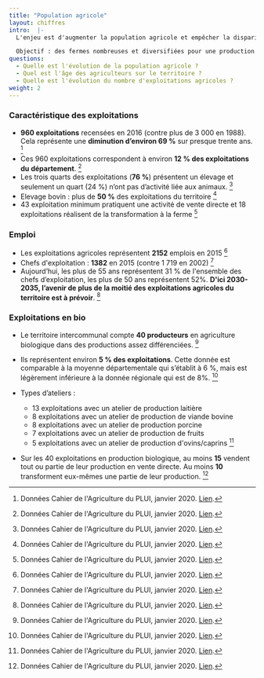 ```yaml
---
title: "Population agricole"
layout: chiffres
intro:  |-
  L'enjeu est d'augmenter la population agricole et empêcher la disparition d’un quart des agriculteurs d’ici dix ans. 

  Objectif : des fermes nombreuses et diversifiées pour une production agricole résiliente.
questions: 
  - Quelle est l'évolution de la population agricole ? 
  - Quel est l'âge des agriculteurs sur le territoire ?
  - Quelle est l'évolution du nombre d'exploitations agricoles ?
weight: 2
---
```


### Caractéristique des exploitations

- **960 exploitations** recensées en 2016 (contre plus de 3 000 en 1988). Cela représente une **diminution d’environ 69 %** sur presque trente ans. [^01]
- Ces 960 exploitations correspondent à environ **12 % des exploitations du département**. [^02]
- Les trois quarts des exploitations (**76 %**) présentent un élevage et seulement un quart (24 %) n’ont pas d’activité liée aux animaux. [^05]
- Elevage bovin : plus de **50 %** des exploitations du territoire [^06]
- 43 exploitation minimum pratiquent une activité de vente directe et 18 exploitations réalisent de la transformation à la ferme [^07]

### Emploi

- Les exploitations agricoles représentent **2152** emplois en 2015 [^08]
- Chefs d'exploitation : **1382** en 2015 (contre 1 719 en 2002) [^09]
- Aujourd’hui, les plus de 55 ans représentent 31 % de l'ensemble des chefs d’exploitation, les plus de 50 ans représentent 52%. **D'ici 2030-2035, l’avenir de plus de la moitié des exploitations agricoles du territoire est à prévoir**. [^10]

### Exploitations en bio

- Le territoire intercommunal compte **40 producteurs** en agriculture biologique dans des productions assez différenciées. [^12]
- Ils représentent environ **5 % des exploitations**. Cette donnée est comparable à la moyenne départementale qui s’établit à 6 %, mais est légèrement inférieure à la donnée régionale qui est de 8%. [^13]
- Types d’ateliers :
  - 13 exploitations avec un atelier de production laitière
  - 8 exploitations avec un atelier de production de viande bovine
  - 8 exploitations avec un atelier de production porcine
  - 7 exploitations avec un atelier de production de fruits
  - 5 exploitations avec un atelier de production d'ovins/caprins [^14]

- Sur les 40 exploitations en production biologique, au moins **15** vendent tout ou partie de leur production en vente directe. Au moins **10** transforment eux-mêmes une partie de leur production. [^15]


[^01]: Données Cahier de l'Agriculture du PLUI, janvier 2020. [Lien](http://www.dinan-agglomeration.fr/Urbanisme-habitat-mobilite/Urbanisme/Plan-Local-d-Urbanisme-intercommunal-PLUI).
[^02]: Données Cahier de l'Agriculture du PLUI, janvier 2020. [Lien](http://www.dinan-agglomeration.fr/Urbanisme-habitat-mobilite/Urbanisme/Plan-Local-d-Urbanisme-intercommunal-PLUI).
[^03]: Données Cahier de l'Agriculture du PLUI, janvier 2020. [Lien](http://www.dinan-agglomeration.fr/Urbanisme-habitat-mobilite/Urbanisme/Plan-Local-d-Urbanisme-intercommunal-PLUI).
[^04]: Données Cahier de l'Agriculture du PLUI, janvier 2020. [Lien](http://www.dinan-agglomeration.fr/Urbanisme-habitat-mobilite/Urbanisme/Plan-Local-d-Urbanisme-intercommunal-PLUI).
[^05]: Données Cahier de l'Agriculture du PLUI, janvier 2020. [Lien](http://www.dinan-agglomeration.fr/Urbanisme-habitat-mobilite/Urbanisme/Plan-Local-d-Urbanisme-intercommunal-PLUI).
[^06]: Données Cahier de l'Agriculture du PLUI, janvier 2020. [Lien](http://www.dinan-agglomeration.fr/Urbanisme-habitat-mobilite/Urbanisme/Plan-Local-d-Urbanisme-intercommunal-PLUI).
[^07]: Données Cahier de l'Agriculture du PLUI, janvier 2020. [Lien](http://www.dinan-agglomeration.fr/Urbanisme-habitat-mobilite/Urbanisme/Plan-Local-d-Urbanisme-intercommunal-PLUI).
[^08]: Données Cahier de l'Agriculture du PLUI, janvier 2020. [Lien](http://www.dinan-agglomeration.fr/Urbanisme-habitat-mobilite/Urbanisme/Plan-Local-d-Urbanisme-intercommunal-PLUI).
[^09]: Données Cahier de l'Agriculture du PLUI, janvier 2020. [Lien](http://www.dinan-agglomeration.fr/Urbanisme-habitat-mobilite/Urbanisme/Plan-Local-d-Urbanisme-intercommunal-PLUI).
[^10]: Données Cahier de l'Agriculture du PLUI, janvier 2020. [Lien](http://www.dinan-agglomeration.fr/Urbanisme-habitat-mobilite/Urbanisme/Plan-Local-d-Urbanisme-intercommunal-PLUI).
[^11]: Données Cahier de l'Agriculture du PLUI, janvier 2020. [Lien](http://www.dinan-agglomeration.fr/Urbanisme-habitat-mobilite/Urbanisme/Plan-Local-d-Urbanisme-intercommunal-PLUI).
[^12]: Données Cahier de l'Agriculture du PLUI, janvier 2020. [Lien](http://www.dinan-agglomeration.fr/Urbanisme-habitat-mobilite/Urbanisme/Plan-Local-d-Urbanisme-intercommunal-PLUI).
[^13]: Données Cahier de l'Agriculture du PLUI, janvier 2020. [Lien](http://www.dinan-agglomeration.fr/Urbanisme-habitat-mobilite/Urbanisme/Plan-Local-d-Urbanisme-intercommunal-PLUI).
[^14]: Données Cahier de l'Agriculture du PLUI, janvier 2020. [Lien](http://www.dinan-agglomeration.fr/Urbanisme-habitat-mobilite/Urbanisme/Plan-Local-d-Urbanisme-intercommunal-PLUI).
[^15]: Données Cahier de l'Agriculture du PLUI, janvier 2020. [Lien](http://www.dinan-agglomeration.fr/Urbanisme-habitat-mobilite/Urbanisme/Plan-Local-d-Urbanisme-intercommunal-PLUI).
